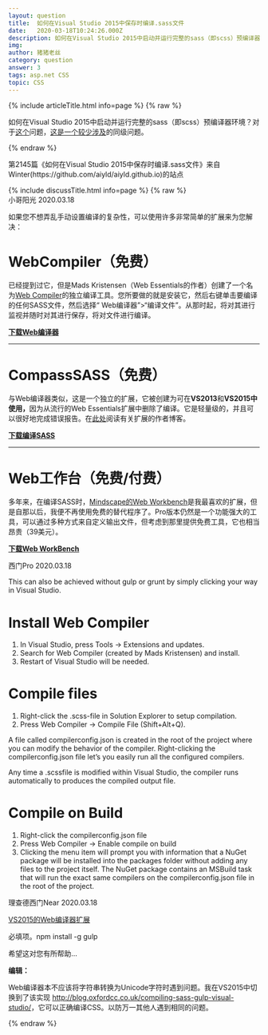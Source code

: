 ```yaml
---
layout: question
title:  如何在Visual Studio 2015中保存时编译.sass文件
date:   2020-03-18T10:24:26.000Z
description: 如何在Visual Studio 2015中启动并运行完整的sass（即scss）预编译器环境？对于这个问题，这是一个较少涉及的同级问题。...
img: 
author: 猪猪老丝
category: question
answer: 3
tags: asp.net CSS
topic: CSS
---
```

<div class="article-root">
  <div class="article">
    {% include articleTitle.html info=page %}
    {% raw %}
    <div class="article-content"><p><font style="vertical-align: inherit;"><font style="vertical-align: inherit;">如何在Visual Studio 2015中启动并运行完整的sass（即scss）预编译器环境？</font><font style="vertical-align: inherit;">对于</font></font><a href="https://stackoverflow.com/questions/27735934/how-to-compile-less-files-on-save-in-visual-studio-2015-preview"><font style="vertical-align: inherit;"><font style="vertical-align: inherit;">这个</font></font></a><font style="vertical-align: inherit;"><font style="vertical-align: inherit;">问题，</font><a href="https://stackoverflow.com/questions/27735934/how-to-compile-less-files-on-save-in-visual-studio-2015-preview"><font style="vertical-align: inherit;">这是一个较少涉及</font></a><font style="vertical-align: inherit;">的同级问题</font><font style="vertical-align: inherit;">。</font></font></p></div>
    {% endraw %}
  </div>
  <p class="winter_mark">第2145篇《如何在Visual Studio 2015中保存时编译.sass文件》来自Winter(https://github.com/aiyld/aiyld.github.io)的站点</p>
  <div class="discuss-wrapper">
    {% include discussTitle.html info=page %}
    {% raw %}
    <div class="discuss-list">
    <div class="discuss-item">
        <div class="discuss-parent">
          <div class="discuss-meta">
            <span class="discuss-user">小哥阳光</span>
            <span class="discuss-time">2020.03.18</span>
          </div>
          <div class="discuss-comment"><p><font style="vertical-align: inherit;"><font style="vertical-align: inherit;">如果您不想弄乱手动设置编译的复杂性，可以使用许多非常简单的扩展来为您解决：</font></font></p>

<h1><font style="vertical-align: inherit;"><font style="vertical-align: inherit;">WebCompiler（免费）</font></font></h1>

<p><font style="vertical-align: inherit;"><font style="vertical-align: inherit;">已经提到过它，但是Mads Kristensen（Web Essentials的作者）创建了一个名为</font></font><a href="https://visualstudiogallery.msdn.microsoft.com/3b329021-cd7a-4a01-86fc-714c2d05bb6c" rel="nofollow"><font style="vertical-align: inherit;"><font style="vertical-align: inherit;">Web Compiler</font></font></a><font style="vertical-align: inherit;"><font style="vertical-align: inherit;">的独立编译工具</font><font style="vertical-align: inherit;">。</font><font style="vertical-align: inherit;">您所要做的就是安装它，然后右键单击要编译的任何SASS文件，然后选择“ Web编译器”&gt;“编译文件”。</font><font style="vertical-align: inherit;">从那时起，将对其进行监视并随时对其进行保存，将对文件进行编译。</font></font></p>

<p><strong><a href="https://visualstudiogallery.msdn.microsoft.com/3b329021-cd7a-4a01-86fc-714c2d05bb6c" rel="nofollow"><font style="vertical-align: inherit;"><font style="vertical-align: inherit;">下载Web编译器</font></font></a></strong></p>

<hr>

<h1><font style="vertical-align: inherit;"><font style="vertical-align: inherit;">CompassSASS（免费）</font></font></h1>

<p><font style="vertical-align: inherit;"><font style="vertical-align: inherit;">与Web编译器类似，这是一个独立的扩展，它被创建为可在</font></font><strong><font style="vertical-align: inherit;"><font style="vertical-align: inherit;">VS2013</font></font></strong><font style="vertical-align: inherit;"><font style="vertical-align: inherit;">和</font></font><strong><font style="vertical-align: inherit;"><font style="vertical-align: inherit;">VS2015中使用，</font></font></strong><font style="vertical-align: inherit;"><font style="vertical-align: inherit;">因为从流行的Web Essentials扩展中删除了编译。</font><font style="vertical-align: inherit;">它是轻量级的，并且可以很好地完成错误报告。</font><font style="vertical-align: inherit;">在</font></font><a href="http://samrueby.com/2015/03/12/visual-studio-extension-to-compile-sass/" rel="nofollow"><font style="vertical-align: inherit;"><font style="vertical-align: inherit;">此处</font></font></a><font style="vertical-align: inherit;"><font style="vertical-align: inherit;">阅读有关扩展的作者博客</font><font style="vertical-align: inherit;">。</font></font></p>

<p><strong><a href="https://visualstudiogallery.msdn.microsoft.com/2e7b72e0-f6ca-4e5e-9b30-afcc07d801f0" rel="nofollow"><font style="vertical-align: inherit;"><font style="vertical-align: inherit;">下载编译SASS</font></font></a></strong></p>

<hr>

<h1><font style="vertical-align: inherit;"><font style="vertical-align: inherit;">Web工作台（免费/付费）</font></font></h1>

<p><a href="http://www.mindscapehq.com/products/web-workbench" rel="nofollow"><font style="vertical-align: inherit;"></font></a><font style="vertical-align: inherit;"><font style="vertical-align: inherit;">多年来，在编译SASS时，</font><a href="http://www.mindscapehq.com/products/web-workbench" rel="nofollow"><font style="vertical-align: inherit;">Mindscape的Web Workbench</font></a><font style="vertical-align: inherit;">是我最喜欢的扩展，但是自那以后，我便不再使用免费的替代程序了。</font><font style="vertical-align: inherit;">Pro版本仍然是一个功能强大的工具，可以通过多种方式来自定义输出文件，但考虑到那里提供免费工具，它也相当昂贵（39美元）。</font></font></p>

<p><strong><a href="https://visualstudiogallery.msdn.microsoft.com/2b96d16a-c986-4501-8f97-8008f9db141a" rel="nofollow"><font style="vertical-align: inherit;"><font style="vertical-align: inherit;">下载Web WorkBench</font></font></a></strong></p></div>
        </div></div><div class="discuss-item">
        <div class="discuss-parent">
          <div class="discuss-meta">
            <span class="discuss-user">西门Pro</span>
            <span class="discuss-time">2020.03.18</span>
          </div>
          <div class="discuss-comment"><p>This can also be achieved without gulp or grunt by simply clicking your way in Visual Studio.</p>

<h1>Install Web Compiler</h1>

<ol>
<li>In Visual Studio, press Tools -&gt; Extensions and updates.</li>
<li>Search for Web Compiler (created by Mads Kristensen) and install.</li>
<li>Restart of Visual Studio will be needed.</li>
</ol>

<h1>Compile files</h1>

<ol>
<li>Right-click the .scss-file in Solution Explorer to setup compilation.</li>
<li>Press Web Compiler -&gt; Compile File (Shift+Alt+Q).</li>
</ol>

<p>A file called compilerconfig.json is created in the root of the project where you can modify the behavior of the compiler. Right-clicking the compilerconfig.json file let’s you easily run all the configured compilers.</p>

<p>Any time a .scssfile is modified within Visual Studio, the compiler runs automatically to produces the compiled output file.</p>

<h1>Compile on Build</h1>

<ol>
<li>Right-click the compilerconfig.json file</li>
<li>Press Web Compiler -&gt; Enable compile on build</li>
<li>Clicking the menu item will prompt you with information that a NuGet package will be installed into the packages folder without adding any files to the project itself. The NuGet package contains an MSBuild task that will run the exact same compilers on the compilerconfig.json file in the root of the project.</li>
</ol></div>
        </div></div><div class="discuss-item">
        <div class="discuss-parent">
          <div class="discuss-meta">
            <span class="discuss-user">理查德西门Near</span>
            <span class="discuss-time">2020.03.18</span>
          </div>
          <div class="discuss-comment"><p><a href="https://visualstudiogallery.msdn.microsoft.com/3b329021-cd7a-4a01-86fc-714c2d05bb6c"><font style="vertical-align: inherit;"><font style="vertical-align: inherit;">VS2015的Web编译器扩展</font></font></a></p>

<p><font style="vertical-align: inherit;"><font style="vertical-align: inherit;">必填项。</font><font style="vertical-align: inherit;">npm install -g gulp</font></font></p>

<p><font style="vertical-align: inherit;"><font style="vertical-align: inherit;">希望这对您有所帮助...</font></font></p>

<p><strong><font style="vertical-align: inherit;"><font style="vertical-align: inherit;">编辑：</font></font></strong></p>

<p><font style="vertical-align: inherit;"><font style="vertical-align: inherit;">Web编译器本不应该将字符串转换为Unicode字符时遇到问题。</font><font style="vertical-align: inherit;">我</font><font style="vertical-align: inherit;">在VS2015中</font><font style="vertical-align: inherit;">切换到了该实现   </font></font><a href="http://blog.oxfordcc.co.uk/compiling-sass-gulp-visual-studio/"><font style="vertical-align: inherit;"><font style="vertical-align: inherit;">http://blog.oxfordcc.co.uk/compiling-sass-gulp-visual-studio/</font></font></a><font style="vertical-align: inherit;"><font style="vertical-align: inherit;">，它可以正确编译CSS。</font><font style="vertical-align: inherit;">以防万一其他人遇到相同的问题。</font></font></p></div>
        </div></div>
    </div>
    {% endraw %}
  </div>
<div>
